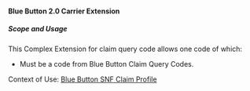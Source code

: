 #### Blue Button 2.0 Carrier Extension


##### Scope and Usage

This Complex Extension for claim query code allows one code of which:

* Must be a code from Blue Button Claim Query Codes.

Context of Use: [Blue Button SNF Claim Profile]({{site.data.structuredefinitions.bluebutton-snf-claim.path}})
